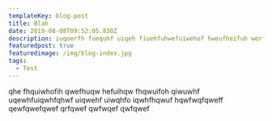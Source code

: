 ```yaml
---
templateKey: blog-post
title: Blah
date: 2019-08-08T09:52:05.830Z
description: iuqoerfh fuequhf uiqeh fiuehfuhwefuiwehof hweufheifuh werferferf
featuredpost: true
featuredimage: /img/blog-index.jpg
tags:
  - Test
---
```

qhe fhquiwhofih qwefhuqw hefuihqw fhqwuifoh qiwuwhf uqewhfuiqwhfqhwf uiqwehf uiwqhfo iqwhfhqwuf hqwfwqfqweff qewfqwefqwef qrfqwef qwfwqef qwfqwef
